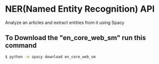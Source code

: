 # NER(Named Entity Recognition) API


Analyze an articles and extract entities from it using Spacy


## To Download the "en_core_web_sm" run this command

```sh
$ python -m spacy download en_core_web_sm
```
